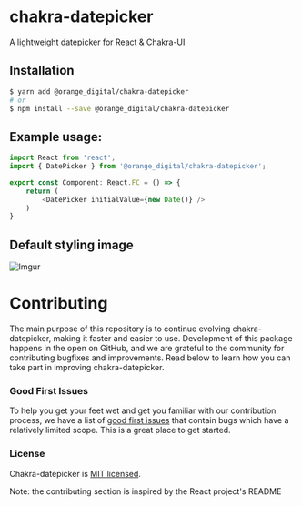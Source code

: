 # chakra-datepicker

A lightweight datepicker for React & Chakra-UI

## Installation
```bash
$ yarn add @orange_digital/chakra-datepicker
# or
$ npm install --save @orange_digital/chakra-datepicker
```

## Example usage:
```typescript
import React from 'react';
import { DatePicker } from '@orange_digital/chakra-datepicker';

export const Component: React.FC = () => {
    return (
        <DatePicker initialValue={new Date()} />
    )
}

```

## Default styling image

![Imgur](https://i.imgur.com/Px8dcn9.png)

# Contributing

The main purpose of this repository is to continue evolving chakra-datepicker, making it faster and easier to use. Development of this package happens in the open on GitHub, and we are grateful to the community for contributing bugfixes and improvements. Read below to learn how you can take part in improving chakra-datepicker.

### Good First Issues

To help you get your feet wet and get you familiar with our contribution process, we have a list of [good first issues](https://github.com/OrangeDigitalAustralia/chakra-datepicker/labels/good%20first%20issue) that contain bugs which have a relatively limited scope. This is a great place to get started.

### License

Chakra-datepicker is [MIT licensed](./LICENSE).

Note: the contributing section is inspired by the React project's README
